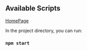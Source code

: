 
## Available Scripts

[HomePage]('/public/index.html')

In the project directory, you can run:

### `npm start`
